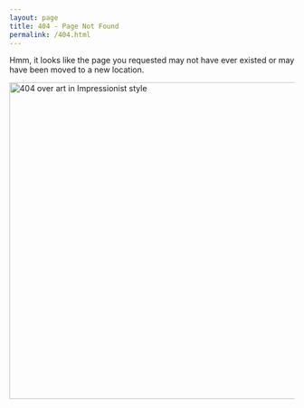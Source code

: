 ```yaml
---
layout: page
title: 404 - Page Not Found
permalink: /404.html
---
```


Hmm, it looks like the page you requested may not have ever existed or may have been moved to a new location.

<img align="left" width="560" height="560" src="{{ site.baseurl }}/assets/image/404.jpg" title="404 over art in Impressionist style">  
